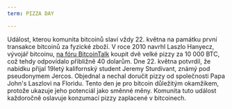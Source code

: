 ```yaml
---
term: PIZZA DAY

---
```

Událost, kterou komunita bitcoinů slaví vždy 22. května na památku první transakce bitcoinů za fyzické zboží. V roce 2010 navrhl Laszlo Hanyecz, vývojář bitcoinu, [na fóru BitcoinTalk](https://bitcointalk.org/index.php?topic=137.msg1141#msg1141) koupit dvě velké pizzy za 10 000 BTC, což tehdy odpovídalo přibližně 40 dolarům. Dne 22. května potvrdil, že nabídku přijal 19letý kalifornský student Jeremy Sturdivant, známý pod pseudonymem Jercos. Objednal a nechal doručit pizzy od společnosti Papa John's Laszlovi na Floridu. Tento den je pro bitcoin důležitým okamžikem, protože ukazuje jeho potenciál jako směnné měny. Komunita tuto událost každoročně oslavuje konzumací pizzy zaplacené v bitcoinech.